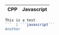 
CPP                                           | Javascript
----------------------------------------------|---------------------------------------:
```javascript
This is a test
```  | ```javascript```                                
Another
```
